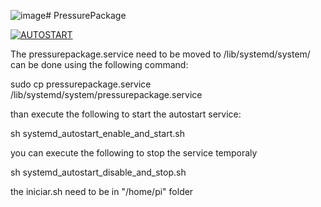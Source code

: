 ![image](https://img.shields.io/badge/Python-14354C?style=for-the-badge&logo=python&logoColor=white)# PressurePackage

[![AUTOSTART](https://img.shields.io/badge/autostart%20service%20-%23323330.svg?&style=for-the-badge&logo=autostart%20ff&logoColor=black&color=FF0000)](https://github.com/kelvinhenriqu/PressurePackage/tree/main/autostart)

The pressurepackage.service need to be moved to /lib/systemd/system/
can be done using the following command:

sudo cp pressurepackage.service /lib/systemd/system/pressurepackage.service

than execute the following to start the autostart service:

sh systemd_autostart_enable_and_start.sh

you can execute the following to stop the service temporaly

sh systemd_autostart_disable_and_stop.sh

the iniciar.sh need to be in "/home/pi" folder
